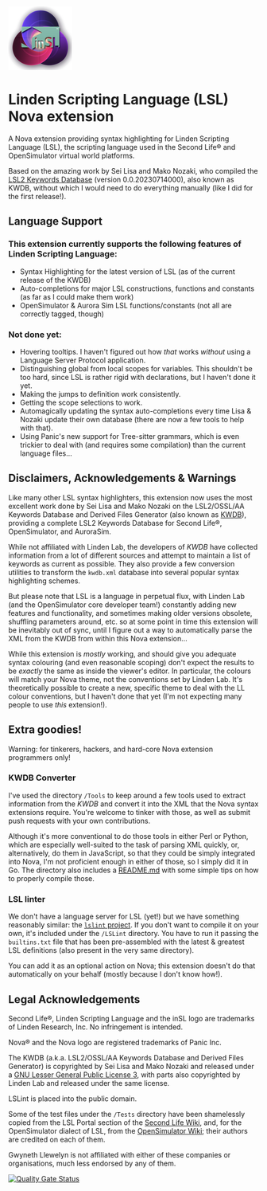 ![LSL syntax highlighting for the Nova editor](https://github.com/GwynethLlewelyn/LSL.novaextension/blob/main/Images/extension/Nova-LSL-logo.png?raw=true)

# Linden Scripting Language (LSL) Nova extension

A Nova extension providing syntax highlighting for Linden Scripting Language (LSL), the scripting language used in the Second Life® and OpenSimulator virtual world platforms.

Based on the amazing work by Sei Lisa and Mako Nozaki, who compiled the [LSL2 Keywords Database](https://github.com/Sei-Lisa/kwdb) (version 0.0.20230714000), also known as KWDB, without which I would need to do everything manually (like I did for the first release!).

## Language Support

### This extension currently supports the following features of Linden Scripting Language:

-   Syntax Highlighting for the latest version of LSL (as of the current release of the KWDB)
-   Auto-completions for major LSL constructions, functions and constants (as far as I could make them work)
-   OpenSimulator & Aurora Sim LSL functions/constants (not all are correctly tagged, though)

### Not done yet:

-   Hovering tooltips. I haven't figured out how _that_ works _without_ using a Language Server Protocol application.
-   Distinguishing global from local scopes for variables. This shouldn't be too hard, since LSL is rather rigid with declarations, but I haven't done it yet.
-   Making the jumps to definition work consistently.
-   Getting the scope selections to work.
-   Automagically updating the syntax auto-completions every time Lisa & Nozaki update their own database (there are now a few tools to help with that).
-   Using Panic's new support for Tree-sitter grammars, which is even trickier to deal with (and requires some compilation) than the current language files...

## Disclaimers, Acknowledgements & Warnings

Like many other LSL syntax highlighters, this extension now uses the most excellent work done by Sei Lisa and Mako Nozaki on the LSL2/OSSL/AA Keywords Database and Derived Files Generator (also known as [KWDB](https://github.com/Sei-Lisa/kwdb)), providing a complete LSL2 Keywords Database for Second Life®, OpenSimulator, and AuroraSim.

While not affiliated with Linden Lab, the developers of _KWDB_ have collected information from a lot of different sources and attempt to maintain a list of keywords as current as possible. They also provide a few conversion utilities to transform the `kwdb.xml` database into several popular syntax highlighting schemes.

But please note that LSL is a language in perpetual flux, with Linden Lab (and the OpenSimulator core developer team!) constantly adding new features and functionality, and sometimes making older versions obsolete, shuffling parameters around, etc. so at some point in time this extension will be inevitably out of sync, until I figure out a way to automatically parse the XML from the KWDB from within this Nova extension...

While this extension is _mostly_ working, and should give you adequate syntax colouring (and even reasonable scoping) don't expect the results to be _exactly_ the same as inside the viewer's editor. In particular, the colours will match your Nova theme, not the conventions set by Linden Lab. It's theoretically possible to create a new, specific theme to deal with the LL colour conventions, but I haven't done that yet (I'm not expecting many people to use _this_ extension!).

## Extra goodies!

Warning: for tinkerers, hackers, and hard-core Nova extension programmers only!

### KWDB Converter

I've used the directory `/Tools` to keep around a few tools used to extract information from the _KWDB_ and convert it into the XML that the Nova syntax extensions require. You're welcome to tinker with those, as well as submit push requests with your own contributions.

Although it's more conventional to do those tools in either Perl or Python, which are especially well-suited to the task of parsing XML quickly, or, alternatively, do them in JavaScript, so that they could be simply integrated into Nova, I'm not proficient enough in either of those, so I simply did it in Go. The directory also includes a [README.md](Tools/README.md) with some simple tips on how to properly compile those.

### LSL linter

We don't have a language server for LSL (yet!) but we have something reasonably similar: the [`lslint` project](https://github.com/Makopo/lslint/). If you don't want to compile it on your own, it's included under the `/LSLint` directory. You have to run it passing the `builtins.txt` file that has been pre-assembled with the latest & greatest LSL definitions (also present in the very same directory).

You can add it as an optional action on Nova; this extension doesn't do that automatically on your behalf (mostly because I don't know how!).

## Legal Acknowledgements

Second Life®, Linden Scripting Language and the inSL logo are trademarks of Linden Research, Inc. No infringement is intended.

Nova® and the Nova logo are registered trademarks of Panic Inc.

The KWDB (a.k.a. LSL2/OSSL/AA Keywords Database and Derived Files Generator) is copyrighted by Sei Lisa and Mako Nozaki and released under a [GNU Lesser General Public License 3](http://www.gnu.org/licenses/lgpl-3.0.html), with parts also copyrighted by Linden Lab and released under the same license.

LSLint is placed into the public domain.

Some of the test files under the `/Tests` directory have been shamelessly copied from the LSL Portal section of the [Second Life Wiki](http://wiki.secondlife.com/wiki/Category:LSL_Library), and, for the OpenSimulator dialect of LSL, from the [OpenSimulator Wiki](http://opensimulator.org/wiki/OSSL_Script_Library); their authors are credited on each of them.

Gwyneth Llewelyn is not affiliated with either of these companies or organisations, much less endorsed by any of them.

[![Quality Gate Status](https://sonarcloud.io/api/project_badges/measure?project=GwynethLlewelyn_LSL.novaextension&metric=alert_status)](https://sonarcloud.io/summary/new_code?id=GwynethLlewelyn_LSL.novaextension)
